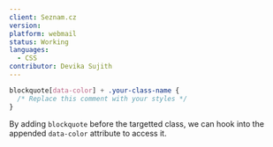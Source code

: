 ```yaml
---
client: Seznam.cz
version:
platform: webmail
status: Working
languages:
  - CSS
contributor: Devika Sujith
---
```


```css
blockquote[data-color] + .your-class-name {
  /* Replace this comment with your styles */
}
```

By adding `blockquote` before the targetted class, we can hook into the appended `data-color` attribute to access it.